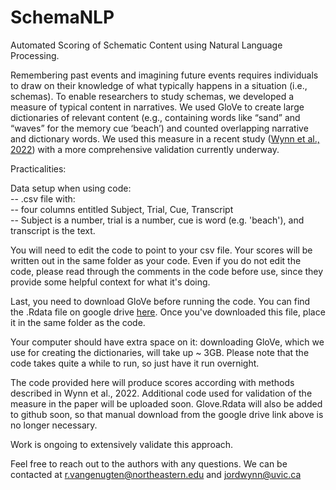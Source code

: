 # SchemaNLP
Automated Scoring of Schematic Content using Natural Language Processing.

Remembering past events and imagining future events requires individuals to draw on their knowledge of what typically happens in a situation (i.e., schemas). To enable researchers to study schemas, we developed a measure of typical content in narratives. We used GloVe to create large dictionaries of relevant content (e.g., containing words like “sand” and “waves” for the memory cue ‘beach’) and counted overlapping narrative and dictionary words. We used this measure in a recent study ([Wynn et al., 2022](https://www.sciencedirect.com/science/article/pii/S1053810022000344?casa_token=x0LIK_gDaRsAAAAA:6LItAH6udi70-SEGwkJ3i3QAlHiqvzMIz9cPwRVPGzZch0Wgb-Ucf49ktBYPjMs4mdY9lSv-mQ)) with a more comprehensive validation currently underway.
  
  
Practicalities:
  
  
Data setup when using code:  
 -- .csv file with:  
   -- four columns entitled Subject, Trial,	Cue, Transcript  
   -- Subject is a number, trial is a number, cue is word (e.g. 'beach'), and transcript is the text.  
 
You will need to edit the code to point to your csv file. Your scores will be written out in the same folder as your code.
Even if you do not edit the code, please read through the comments in the code before use, since they provide some helpful context for what it's doing.

Last, you need to download GloVe before running the code. You can find the .Rdata file on google drive [here](https://drive.google.com/file/d/13huoIUVwwvOMr-pRAAI81hMzBnhL93rF/view). Once you've downloaded this file, place it in the same folder as the code.

Your computer should have extra space on it: downloading GloVe, which we use for creating the dictionaries, will take up ~ 3GB. Please note that the code takes quite a while to run, so just have it run overnight.

The code provided here will produce scores according with methods described in Wynn et al., 2022. Additional code used for validation of the measure in the paper will be uploaded soon. Glove.Rdata will also be added to github soon, so that manual download from the google drive link above is no longer necessary.

Work is ongoing to extensively validate this approach.

Feel free to reach out to the authors with any questions. We can be contacted at r.vangenugten@northeastern.edu and jordwynn@uvic.ca
